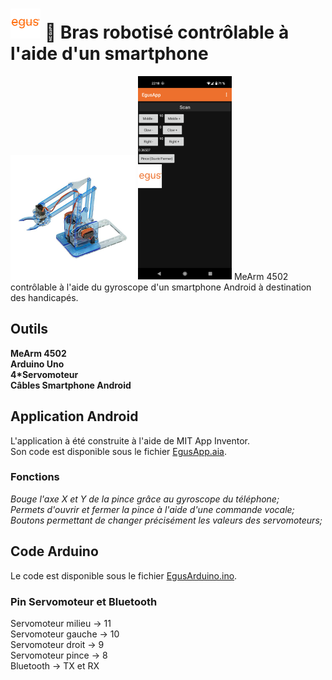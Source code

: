 # ![plot](./Pictures/egus48.png) 🦾 Bras robotisé contrôlable à l'aide d'un smartphone
![plot](./Pictures/MeArm4502.png) ![plot](./Pictures/screenapp.png) MeArm 4502 contrôlable à l'aide du gyroscope d'un smartphone Android à destination des handicapés.
## Outils
**MeArm 4502  
Arduino Uno  
4*Servomoteur  
Câbles
Smartphone Android**
## Application Android
L'application à été construite à l'aide de MIT App Inventor.  
Son code est disponible sous le fichier [EgusApp.aia](https://github.com/codeugo/egus/blob/main/EgusApp.aia).
### Fonctions
*Bouge l'axe X et Y de la pince grâce au gyroscope du téléphone;  
Permets d'ouvrir et fermer la pince à l'aide d'une commande vocale;  
Boutons permettant de changer précisément les valeurs des servomoteurs;*
## Code Arduino
Le code est disponible sous le fichier [EgusArduino.ino](https://github.com/codeugo/egus/blob/main/EgusArduino.ino).
### Pin Servomoteur et Bluetooth
Servomoteur milieu -> 11  
Servomoteur gauche -> 10  
Servomoteur droit -> 9  
Servomoteur pince -> 8  
Bluetooth -> TX et RX  
